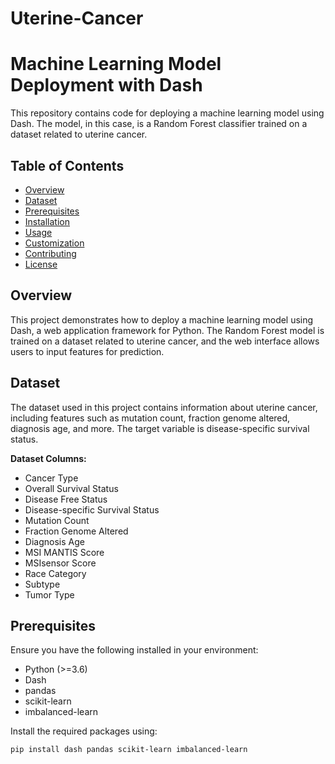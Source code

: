 # Uterine-Cancer
# Machine Learning Model Deployment with Dash

This repository contains code for deploying a machine learning model using Dash. The model, in this case, is a Random Forest classifier trained on a dataset related to uterine cancer.

## Table of Contents
- [Overview](#overview)
- [Dataset](#dataset)
- [Prerequisites](#prerequisites)
- [Installation](#installation)
- [Usage](#usage)
- [Customization](#customization)
- [Contributing](#contributing)
- [License](#license)

## Overview

This project demonstrates how to deploy a machine learning model using Dash, a web application framework for Python. The Random Forest model is trained on a dataset related to uterine cancer, and the web interface allows users to input features for prediction.

## Dataset

The dataset used in this project contains information about uterine cancer, including features such as mutation count, fraction genome altered, diagnosis age, and more. The target variable is disease-specific survival status.

**Dataset Columns:**
- Cancer Type
- Overall Survival Status
- Disease Free Status
- Disease-specific Survival Status
- Mutation Count
- Fraction Genome Altered
- Diagnosis Age
- MSI MANTIS Score
- MSIsensor Score
- Race Category
- Subtype
- Tumor Type

## Prerequisites

Ensure you have the following installed in your environment:
- Python (>=3.6)
- Dash
- pandas
- scikit-learn
- imbalanced-learn

Install the required packages using:

```bash
pip install dash pandas scikit-learn imbalanced-learn
